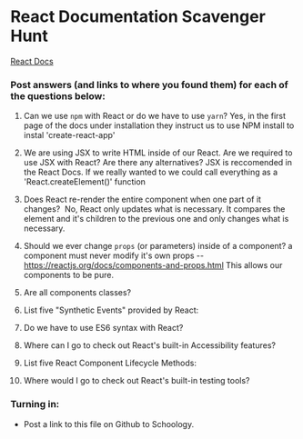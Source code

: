 # React Documentation Scavenger Hunt

[React Docs](https://facebook.github.io/react/docs/hello-world.html)

### Post answers (and links to where you found them) for each of the questions below:

1. Can we use `npm` with React or do we have to use `yarn`?
  Yes, in the first page of the docs under installation they instruct us to use NPM install to instal 'create-react-app'
  
2. We are using JSX to write HTML inside of our React. Are we required to use JSX with React? Are there any alternatives?
  JSX is reccomended in the React Docs. If we really wanted to we could call everything as a 'React.createElement()' function
  
3. Does React re-render the entire component when one part of it changes?
  No, React only updates what is necessary. It compares the element and it's children to the previous one and only changes 
  what is necessary.

4. Should we ever change `props` (or parameters) inside of a component? 
  a component must never modify it's own props -- https://reactjs.org/docs/components-and-props.html
  This allows our components to be pure.

5. Are all components classes? 
    
    
6. List five "Synthetic Events" provided by React:

7. Do we have to use ES6 syntax with React?

8. Where can I go to check out React's built-in Accessibility features?

9. List five React Component Lifecycle Methods:

10. Where would I go to check out React's built-in testing tools?

### Turning in:

* Post a link to this file on Github to Schoology.

